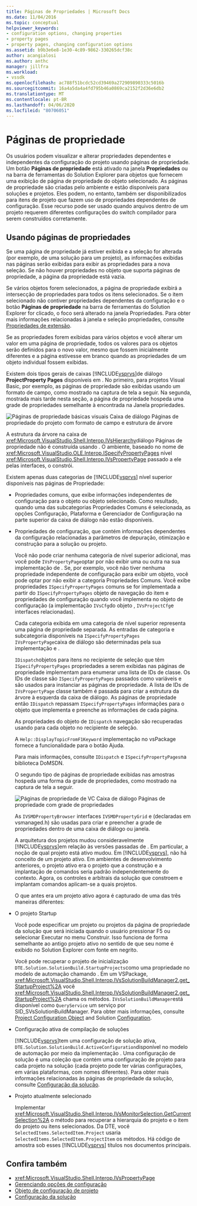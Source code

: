 ```yaml
---
title: Páginas de Propriedades | Microsoft Docs
ms.date: 11/04/2016
ms.topic: conceptual
helpviewer_keywords:
- configuration options, changing properties
- property pages
- property pages, changing configuration options
ms.assetid: b9b3e6e8-1e30-4c89-9862-330265dcf38c
author: acangialosi
ms.author: anthc
manager: jillfra
ms.workload:
- vssdk
ms.openlocfilehash: ac788f51bcdc52cd39469a272909890333c5016b
ms.sourcegitcommit: 16a4a5da4a4fd795b46a0869ca2152f2d36e6db2
ms.translationtype: MT
ms.contentlocale: pt-BR
ms.lasthandoff: 04/06/2020
ms.locfileid: "80706051"
---
```

# <a name="property-pages"></a>Páginas de propriedade
Os usuários podem visualizar e alterar propriedades dependentes e independentes da configuração do projeto usando páginas de propriedade. Um botão **Páginas de propriedade** está ativado na janela **Propriedades** ou na barra de ferramentas do Solution Explorer para objetos que fornecem uma exibição de página de propriedade do objeto selecionado. As páginas de propriedade são criadas pelo ambiente e estão disponíveis para soluções e projetos. Eles podem, no entanto, também ser disponibilizados para itens de projeto que fazem uso de propriedades dependentes de configuração. Esse recurso pode ser usado quando arquivos dentro de um projeto requerem diferentes configurações do switch compilador para serem construídos corretamente.

## <a name="using-property-pages"></a>Usando páginas de propriedades
 Se uma página de propriedade já estiver exibida e a seleção for alterada (por exemplo, de uma solução para um projeto), as informações exibidas nas páginas serão exibidas para exibir as propriedades para a nova seleção. Se não houver propriedades no objeto que suporta páginas de propriedade, a página da propriedade está vazia.

 Se vários objetos forem selecionados, a página de propriedade exibirá a intersecção de propriedades para todos os itens selecionados. Se o item selecionado não contiver propriedades dependentes da configuração e o botão **Páginas de propriedade** na barra de ferramentas do Solution Explorer for clicado, o foco será alterado na janela Propriedades. Para obter mais informações relacionadas à janela e seleção propriedades, consulte [Propriedades de extensão](../../extensibility/internals/extending-properties.md).

 Se as propriedades forem exibidas para vários objetos e você alterar um valor em uma página de propriedade, todos os valores para os objetos serão definidos para o novo valor, mesmo que fossem inicialmente diferentes e a página estivesse em branco quando as propriedades de um objeto individual fossem exibidas.

 Existem dois tipos gerais de caixas [!INCLUDE[vsprvs](../../code-quality/includes/vsprvs_md.md)]de diálogo **ProjectProperty Pages** disponíveis em . No primeiro, para projetos Visual Basic, por exemplo, as páginas de propriedade são exibidas usando um formato de campo, como mostrado na captura de tela a seguir. Na segunda, mostrada mais tarde nesta seção, a página de propriedade hospeda uma grade de propriedades semelhante à encontrada na Janela propriedades.

 ![Páginas de propriedade básicas visuais](../../extensibility/internals/media/vsvbproppages.gif "vsVBPropPages") Caixa de diálogo Páginas de propriedade do projeto com formato de campo e estrutura de árvore

 A estrutura da árvore na caixa de <xref:Microsoft.VisualStudio.Shell.Interop.IVsHierarchy>diálogo Páginas de propriedade não é construída usando . O ambiente, baseado no nome de <xref:Microsoft.VisualStudio.OLE.Interop.ISpecifyPropertyPages> nível <xref:Microsoft.VisualStudio.Shell.Interop.IVsPropertyPage> passado a ele pelas interfaces, o constrói.

 Existem apenas duas categorias de [!INCLUDE[vsprvs](../../code-quality/includes/vsprvs_md.md)] nível superior disponíveis nas páginas de Propriedade:

- Propriedades comuns, que exibe informações independentes de configuração para o objeto ou objeto selecionado. Como resultado, quando uma das subcategorias Propriedades Comuns é selecionada, as opções Configuração, Plataforma e Gerenciador de Configuração na parte superior da caixa de diálogo não estão disponíveis.

- Propriedades de configuração, que contém informações dependentes da configuração relacionadas a parâmetros de depuração, otimização e construção para a solução ou projeto.

  Você não pode criar nenhuma categoria de nível superior adicional, mas você pode `IVsPropertyPage`optar por não exibir uma ou outra na sua implementação de . Se, por exemplo, você não tiver nenhuma propriedade independente de configuração para exibir um objeto, você pode optar por não exibir a categoria Propriedades Comuns. Você exibe propriedades `ISpecifyPropertyPages` comuns se for implementada a partir do `ISpecifyPropertyPages` objeto de navegação do item e propriedades de configuração quando você implementa no objeto de configuração (a implementação `IVsCfg`do objeto , `IVsProjectCfg`e interfaces relacionadas).

  Cada categoria exibida em uma categoria de nível superior representa uma página de propriedade separada. As entradas de categoria e subcategoria disponíveis na `ISpecifyPropertyPages` `IVsPropertyPage`caixa de diálogo são determinadas pela sua implementação e .

  `IDispatch`objetos para itens no recipiente de seleção que têm `ISpecifyPropertyPages` propriedades a serem exibidas nas páginas de propriedade implementam para enumerar uma lista de IDs de classe. Os IDs de classe são `ISpecifyPropertyPages` passados como variáveis e são usados para instanciar as páginas de propriedade. A lista de IDs de `IVsPropertyPage` classe também é passada para criar a estrutura da árvore à esquerda da caixa de diálogo. As páginas de propriedade então `IDispatch` repassam `ISpecifyPropertyPages` informações para o objeto que implementa e preenche as informações de cada página.

  As propriedades do objeto de `IDispatch` navegação são recuperadas usando para cada objeto no recipiente de seleção.

  A `Help::DisplayTopicFromF1Keyword` implementação no vsPackage fornece a funcionalidade para o botão Ajuda.

  Para mais informações, consulte `IDispatch` e `ISpecifyPropertyPages`na biblioteca DoMSDN.

  O segundo tipo de páginas de propriedade exibidas nas amostras hospeda uma forma da grade de propriedades, como mostrado na captura de tela a seguir.

  ![Páginas de propriedade de VC](../../extensibility/internals/media/vsvcproppages.gif "vsVCPropPages") Caixa de diálogo Páginas de propriedade com grade de propriedades

  As `IVSMDPropertyBrowser` interfaces `IVSMDPropertyGrid` e (declaradas em vsmanaged.h) são usadas para criar e preencher a grade de propriedades dentro de uma caixa de diálogo ou janela.

  A arquitetura dos projetos mudou consideravelmente [!INCLUDE[vsprvs](../../code-quality/includes/vsprvs_md.md)]em relação às versões passadas de . Em particular, a noção de qual projeto está ativo mudou. Em [!INCLUDE[vsprvs](../../code-quality/includes/vsprvs_md.md)], não há conceito de um projeto ativo. Em ambientes de desenvolvimento anteriores, o projeto ativo era o projeto que a construção e a implantação de comandos seria padrão independentemente do contexto. Agora, os controles e arbitrais da solução que constroem e implantam comandos aplicam-se a quais projetos.

  O que antes era um projeto ativo agora é capturado de uma das três maneiras diferentes:

- O projeto Startup

   Você pode especificar um projeto ou projetos da página de propriedade da solução que será iniciada quando o usuário pressionar F5 ou selecionar Executar no menu Construir. Isso funciona de forma semelhante ao antigo projeto ativo no sentido de que seu nome é exibido no Solution Explorer com fonte em negrito.

   Você pode recuperar o projeto de inicialização `DTE.Solution.SolutionBuild.StartupProjects`como uma propriedade no modelo de automação chamando . Em um VSPackage, <xref:Microsoft.VisualStudio.Shell.Interop.IVsSolutionBuildManager2.get_StartupProject%2A> você <xref:Microsoft.VisualStudio.Shell.Interop.IVsSolutionBuildManager2.get_StartupProject%2A> chama os métodos. `IVsSolutionBuildManager`está disponível como `QueryService` um serviço por SID_SVsSolutionBuildManager. Para obter mais informações, consulte [Project Configuration Object](../../extensibility/internals/project-configuration-object.md) and Solution [Configuration](../../extensibility/internals/solution-configuration.md).

- Configuração ativa de compilação de soluções

   [!INCLUDE[vsprvs](../../code-quality/includes/vsprvs_md.md)]tem uma configuração de solução ativa, `DTE.Solution.SolutionBuild.ActiveConfiguration`disponível no modelo de automação por meio da implementação . Uma configuração de solução é uma coleção que contém uma configuração de projeto para cada projeto na solução (cada projeto pode ter várias configurações, em várias plataformas, com nomes diferentes). Para obter mais informações relacionadas às páginas de propriedade da solução, consulte [Configuração da solução](../../extensibility/internals/solution-configuration.md).

- Projeto atualmente selecionado

   Implementar <xref:Microsoft.VisualStudio.Shell.Interop.IVsMonitorSelection.GetCurrentSelection%2A> o método para recuperar a hierarquia do projeto e o item do projeto ou itens selecionados. Da DTE, você `SelectedItems.SelectedItem.Project` usaria `SelectedItems.SelectedItem.ProjectItem` os métodos. Há código de amostra sob esses [!INCLUDE[vsprvs](../../code-quality/includes/vsprvs_md.md)] títulos nos documentos principais.

## <a name="see-also"></a>Confira também
- <xref:Microsoft.VisualStudio.Shell.Interop.IVsPropertyPage>
- [Gerenciando opções de configuração](../../extensibility/internals/managing-configuration-options.md)
- [Objeto de configuração de projeto](../../extensibility/internals/project-configuration-object.md)
- [Configuração da solução](../../extensibility/internals/solution-configuration.md)

